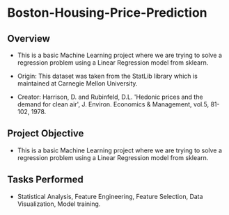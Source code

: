 # Boston-Housing-Price-Prediction

## Overview
* This is a basic Machine Learning project where we are trying to solve a regression problem using a Linear Regression model from sklearn.

* Origin: This dataset was taken from the StatLib library which is maintained at Carnegie Mellon University.
* Creator: Harrison, D. and Rubinfeld, D.L. 'Hedonic prices and the demand for clean air', J. Environ. Economics & Management, vol.5, 81-102, 1978.

## Project Objective
* This is a basic Machine Learning project where we are trying to solve a regression problem using a Linear Regression model from sklearn. 

## Tasks Performed
* Statistical Analysis, Feature Engineering, Feature Selection, Data Visualization, Model training.

